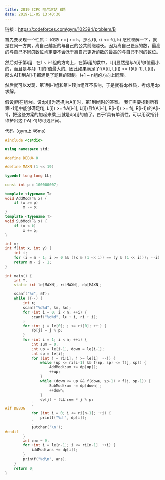 ```yaml
---
title: 2019 CCPC 哈尔滨站 B题
date: 2019-11-05 13:40:30
---
```


链接：https://codeforces.com/gym/102394/problem/B

首先要发现一个性质：
如果i >=  j >= k，那么f(i, k) <= f(j, k)
感性理解一下，就是在同一方向，离自己越近的与自己的公共前缀越长。因为离自己更远的数，最高的与自己不同的数位肯定要不会低于离自己更近的数的最高的与自己不同的数位。

然后对于第i组，在1 ~ i-1组的方向上，在第i组的数中，L[i]显然是与A[i]的f值最小的，而且是与A[i-1]的f值最大的。因此如果满足了f(A[i], L[i]) >= f(A[i-1], L[i])，那么A[1]到A[i-1]都满足了题目的限制。i+1 ~ n组的方向上同理。

然后就可以发现，第1到i-1组和第i+1到n组互不影响，于是就有dp性质，考虑用dp求解。

假设j所在组为i。设dp[j]为选择j为A[i]时，第1到i组时的答案。
我们需要找到所有第i-1组中能够满足f(j, L[i]) >= f(A[i-1], L[i])且f(A[i-1], R[i-1]) >= f(j, R[i-1])的A[i-1]，把这些方案的加起来乘上j就是dp[j]的值了。由于f具有单调性，可以用双指针维护出这个A[i-1]的可选区间。

代码（gym上 46ms）
```cpp
#include <cstdio>

using namespace std;

#define DEBUG 0

#define MAXN (1 << 19)

typedef long long LL;

const int p = 100000007;

template <typename T>
void AddMod(T& x) {
    if (x >= p)
        x -= p;
}
template <typename T>
void SubMod(T& x) {
    if (x < 0)
        x += p;
}

int m;
int f(int x, int y) {
    int i;
    for (i = m - 1; i >= 0 && ((x & (1 << i)) == (y & (1 << i))); --i);
    return m - i - 1;
}

int main() {
    int T;
    static int le[MAXN], ri[MAXN], dp[MAXN];

    scanf("%d", &T);
    while (T--) {
        int n;
        scanf("%d%d", &m, &n);
        for (int i = 0; i < n; ++i) {
            scanf("%d%d", le + i, ri + i);
        }
        for (int j = le[0]; j <= ri[0]; ++j) {
            dp[j] = j % p;
        }
        for (int i = 1; i < n; ++i) {
            int sum = 0;
            int up = le[i-1], down = le[i-1];
            int sp = le[i];
            for (int j = ri[i]; j >= le[i]; --j) {
                while (up <= ri[i-1] && f(up, sp) <= f(j, sp)) {
                    AddMod(sum += dp[up]);
                    ++up;
                }
                while (down <= up && f(down, sp-1) < f(j, sp-1)) {
                    SubMod(sum -= dp[down]);
                    ++down;
                }
                dp[j] = (LL)sum * j % p;
            }
#if DEBUG
            for (int i = 0; i <= ri[n-1]; ++i) {
                printf("%d ", dp[i]);
            }
            putchar('\n');
#endif
        }
        int ans = 0;
        for (int i = le[n-1]; i <= ri[n-1]; ++i) {
            AddMod(ans += dp[i]);
        }
        printf("%d\n", ans);
    }
    return 0;
}
```
